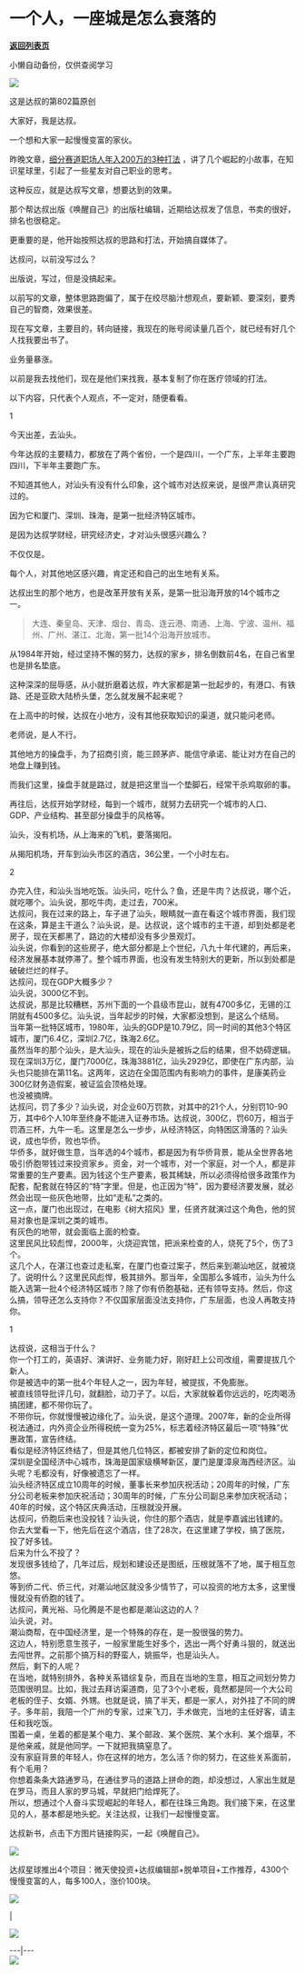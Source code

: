 # 一个人，一座城是怎么衰落的

[**返回列表页**](/gzh/达叔天演论)

小懒自动备份，仅供查阅学习

![](https://mmbiz.qpic.cn/mmbiz_png/7jriahnMs10LZ2ogDTFtMQZnTdcuGiaMUMibDBgE2tztbNrFgPOOlcw8OywDMvswLUTPaKwTPUmT4jJUD2UQaXuqw/640?wx_fmt=png)

这是达叔的第802篇原创

大家好，我是达叔。

一个想和大家一起慢慢变富的家伙。

昨晚文章，[细分赛道职场人年入200万的3种打法](http://mp.weixin.qq.com/s?__biz=MzA3MDQxNTg1MQ==&mid=2247493538&idx=1&sn=e5983ee15539483e629dea2850a0dc76&chksm=9f3f8326a8480a30485417065b90fac93563b8fe23d3bfbfadbb63055bfc9d4bbe6d855afe43&scene=21#wechat_redirect)
，讲了几个崛起的小故事，在知识星球里，引起了一些星友对自己职业的思考。  

这种反应，就是达叔写文章，想要达到的效果。

那个帮达叔出版《唤醒自己》的出版社编辑，近期给达叔发了信息，书卖的很好，排名也很稳定。  

更重要的是，他开始按照达叔的思路和打法，开始搞自媒体了。  

达叔问，以前没写过么？

出版说，写过，但是没搞起来。

以前写的文章，整体思路跑偏了，属于在绞尽脑汁想观点，要新颖、要深刻，要秀自己的智商，效果很差。

现在写文章，主要目的，转向链接，我现在的账号阅读量几百个，就已经有好几个人找我要出书了。

业务量暴涨。

以前是我去找他们，现在是他们来找我，基本复制了你在医疗领域的打法。

以下内容，只代表个人观点，不一定对，随便看看。

  

1

  

今天出差，去汕头。  

今年达叔的主要精力，都放在了两个省份，一个是四川，一个广东，上半年主要跑四川，下半年主要跑广东。  

不知道其他人，对汕头有没有什么印象，这个城市对达叔来说，是很严肃认真研究过的。  

因为它和厦门、深圳、珠海，是第一批经济特区城市。

是因为达叔学财经，研究经济史，才对汕头很感兴趣么？  

不仅仅是。  

每个人，对其他地区感兴趣，肯定还和自己的出生地有关系。

达叔出生的那个地方，也是改革开放有关系，是第一批沿海开放的14个城市之一。

> 大连、秦皇岛、天津、烟台、青岛、连云港、南通、上海、宁波、温州、福州、广州、湛江、北海，第一批14个沿海开放城市。

从1984年开始，经过坚持不懈的努力，达叔的家乡，排名倒数前4名，在自己省里也是排名垫底。

这种深深的屈辱感，从小就折磨着达叔，咋大家都是第一批起步的，有港口、有铁路、还是亚欧大陆桥头堡，怎么就发展不起来呢？

在上高中的时候，达叔在小地方，没有其他获取知识的渠道，就只能问老师。  

老师说，是人不行。

其他地方的操盘手，为了招商引资，能三顾茅庐、能信守承诺、能让对方在自己的地盘上赚到钱。  

而我们这里，操盘手就是路过，就是把这里当一个垫脚石，经常干杀鸡取卵的事。

再往后，达叔开始学财经，每到一个城市，就努力去研究一个城市的人口、GDP、产业结构、甚至部分操盘手的风格等。

汕头，没有机场，从上海来的飞机，要落揭阳。

从揭阳机场，开车到汕头市区的酒店，36公里，一个小时左右。

  

2

  

办完入住，和汕头当地吃饭。汕头问，吃什么？鱼，还是牛肉？达叔说，哪个近，就吃哪个。汕头说，那吃牛肉，走过去，700米。  
达叔问，我在过来的路上，车子进了汕头，眼睛就一直在看这个城市界面，我们现在这条，算是主干道么？汕头说，是。达叔说，这个城市的主干道，却到处都是老房子，现在天都黑了，路边的大楼却没有多少景观灯。  
汕头说，你看到的这些房子，绝大部分都是上个世纪，八九十年代建的，再后来，经济发展基本就停滞了。整个城市界面，也没有发生特别大的更新，所以到处都是破破烂烂的样子。  
达叔问，现在GDP大概多少？  
汕头说，3000亿不到。  
达叔说，那是比较糟糕，苏州下面的一个县级市昆山，就有4700多亿，无锡的江阴就有4500多亿。汕头说，当年起步的时候，大家都没想到，是这么个结局。  
当年第一批特区城市，1980年，汕头的GDP是10.79亿，同一时间的其他3个特区城市，厦门6.4亿，深圳2.7亿，珠海2.6亿。  
虽然当年的那个汕头，是大汕头，现在的汕头是被拆之后的结果，但不妨碍逻辑。现在深圳3万亿，厦门7000亿，珠海3881亿，汕头2929亿，即使在广东内部，汕头也只能排在第11名。这两年，这边在全国范围内有影响力的事件，是康美药业300亿财务造假案，被证监会顶格处理。  
也没被摘牌。  
达叔问，罚了多少？汕头说，对企业60万罚款，对其中的21个人，分别罚10-90万，其中6个人10年至终身不能进入证券市场。达叔说，300亿，罚60万，相当于罚酒三杯，九牛一毛。这里是怎么一步步，从经济特区，向特困区滑落的？汕头说，成也华侨，败也华侨。  
华侨多，就好做生意，当年选的4个城市，都是因为有华侨背景，能从全世界各地吸引侨胞带钱过来投资家乡。资金，对一个城市，对一个家庭，对一个人，都是非常重要的生产要素。因为钱这个生产要素，极其稀缺，所以必须得给很多政策作为配套，配套就在特区的“特”字里。但是，也正因为“特”，因为要经济要发展，就必然会出现一些灰色地带，比如“走私”之类的。  
这一点，厦门也出现过，在电影《树大招风》里，任贤齐就演过这个角色，他的贸易对象也是深圳之类的城市。  
有灰色的地带，就会面临上面的检查。  
这里民风比较彪悍，2000年，火烧迎宾馆，把派来检查的人，烧死了5个，伤了3个。  
这几个人，在湛江也查过走私案，在厦门也查过案子，然后来到潮汕地区，就被烧了。说明什么？这里民风彪悍，极其排外。那当年，全国那么多城市，汕头为什么能入选第一批4个经济特区城市？除了你有侨胞基础，还有领导支持。然后，你这么搞，领导还怎么支持你？不仅国家层面没法支持你，广东层面，也没人再敢支持你。  

1

  

达叔说，这相当于什么？  
你一个打工的，英语好、演讲好、业务能力好，刚好赶上公司改组，需要提拔几个新人。  
你是被选中的第一批4个年轻人之一，因为年轻，被提拔，不免膨胀。  
被直线领导批评几句，就翻脸，动刀子了。以后，大家就躲着你远远的，吃肉喝汤搞团建，都不带你玩了。  
不带你玩，你就慢慢被边缘化了。汕头说，是这个道理。2007年，新的企业所得税法通过，内外资企业所得税统一变为25%，标志着经济特区最后一项“特殊”优惠政策，宣告终结。  
看似是经济特区终结了，但是其他几位特区，都被安排了新的定位和岗位。  
深圳是全国经济中心城市，珠海是国家级横琴新区，厦门是厦漳泉海西经济区。汕头呢？毛都没有，好像被遗忘了一样。  
汕头经济特区成立10周年的时候，董事长来参加庆祝活动；20周年的时候，广东分公司老板来参加庆祝活动；30周年的时候，广东分公司副总来参加庆祝活动；  
40年的时候，这个特区庆典活动，压根就没开展。  
达叔问，侨胞后来也没投钱？汕头说，你住的那个酒店，就是李嘉诚出钱建的。  
你去大堂看一下，他先后在这个酒店，住了28次，在这里建了学校，搞了医院，投了好多钱。  
后来为什么不投了？  
发现很多钱给了，几年过后，规划和建设还是图纸，压根就落不了地，属于相互忽悠。  
等到侨二代、侨三代，对潮汕地区就没多少情节了，可以投资的地方太多，这里慢慢就没有侨胞的钱了。  
达叔问，黄光裕、马化腾是不是也都是潮汕这边的人？  
汕头说，对。  
潮汕商帮，在中国经济里，是一个特殊的存在，是一股很强的势力。  
这边人，特别愿意生孩子，一般家里能生好多个，选出一两个好勇斗狠的，就送出去闯世界。之前那个搞万科的野蛮人，姚振华，也是汕头人。  
然后，剩下的人呢？  
在当地，就特别排外，各种关系错综复杂，而且在当地的生意，相互之间划分势力范围很明显。比如，我过去拜访渠道商，见了3个小老板，竟然都是同一个大公司老板的侄子、女婿、外甥。也就是说，搞了半天，都是一家人，对外挂了不同的牌子。多年前，我陪一个广州的专家，过来飞刀，手术做完，当地的主任好客，请主任和我吃饭。  
围着一桌，坐着的都是某个电力、某个邮政、某个医院、某个水利、某个烟草，不是他亲戚，就是他同学。一下就把我搞窒息了。  
没有家庭背景的年轻人，你在这样的地方，怎么活？你的努力，在这些关系面前，有个毛用？  
你想着条条大路通罗马，在通往罗马的道路上拼命的跑，却没想过，人家出生就是在罗马，而且人家的罗马城，早就把门给焊死了。  
所以，想通过个人奋斗实现崛起的年轻人，都在往珠三角跑。我们接下来，在这里见的人，基本都是地头蛇。关注达叔，让我们一起慢慢变富。  

达叔新书，点击下方图片链接购买，一起《唤醒自己》。  

  

![](https://mmbiz.qpic.cn/mmbiz_jpg/7jriahnMs10L0ibJpHiaxzlP2YRuxiadjBiad2DibibKCcavpjUfAkYJ6Cmo7yruddKkAialciacLXG5vxJRh506AeeAH0g/640?wx_fmt=jpeg&wxfrom;=5&wx;_lazy=1&wx;_co=1)

达叔星球推出4个项目：微天使投资+达叔编辑部+脱单项目+工作推荐，4300个慢慢变富的人，每多100人，涨价100块。

![](https://mmbiz.qpic.cn/mmbiz_png/7jriahnMs10LD2GPukTxiahFI6oM4lNDvKduqV0kwaJk5SqIuadNl7VvBibLD6mVAGrWR0AeZxxR7AvoQ2UzHXBEg/640?wx_fmt=png)

  

|

![](https://mmbiz.qpic.cn/mmbiz_jpg/7jriahnMs10LD2GPukTxiahFI6oM4lNDvKGKEmMhN7fZtl6NRhbkf2Vn8krZEPbFtbNpwcFRROweibXgaVcKhxazQ/640?wx_fmt=jpeg)  
  
---|---  
[![](https://mmbiz.qpic.cn/mmbiz_jpg/7jriahnMs10LcEot1GkBPa7BXh0V8jDZeAVTtIvX8nhP84UCW4F6dTgCXjpwDo4sjSSTUJjL3KAxh0nnfNFH8wA/640?wx_fmt=jpeg)](http://mp.weixin.qq.com/s?__biz=MzA3MDQxNTg1MQ==&mid=2247490853&idx=2&sn=154cb011c0644c5d4c45f0f9c70f55dc&chksm=9f3c79a1a84bf0b761f7812cd8b0b3b525a3441beb1c132305f5f68f058a5efb0005b0a08c27&scene=21#wechat_redirect)

